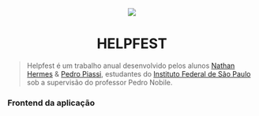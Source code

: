<div align="center">
  <img src="https://github.com/NathanHGS/helpfest-frontend/blob/main/public/favicon.ico" />
  
  <h1 color="red">HELPFEST</h1>
</div>
  
> Helpfest é um trabalho anual desenvolvido pelos alunos [Nathan Hermes](https://github.com/NathanHGS "Nathan Hermes") & [Pedro Piassi](https://github.com/PedroPiassi "Pedro Piassi"), estudantes do [Instituto Federal de São Paulo](https://scl.ifsp.edu.br "IFSP") sob a supervisão do professor Pedro Nobile.

### Frontend da aplicação
